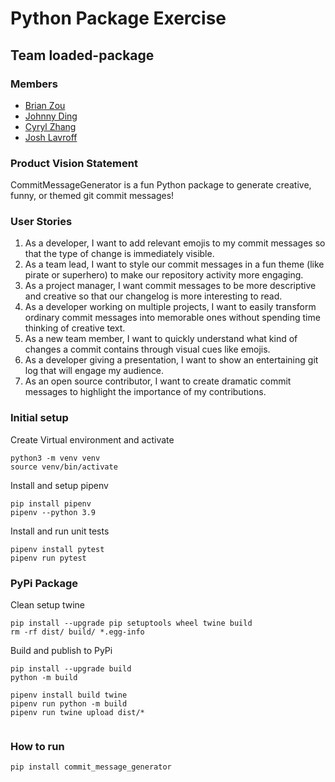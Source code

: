 # Python Package Exercise

## Team loaded-package

### Members
* [Brian Zou](https://github.com/brianzou03)
* [Johnny Ding](https://github.com/yd2960)
* [Cyryl Zhang](https://github.com/nstraightbeam)
* [Josh Lavroff](https://github.com/joshlavroff)

### Product Vision Statement

CommitMessageGenerator is a fun Python package to generate creative, funny, or themed git commit messages!

### User Stories
1. As a developer, I want to add relevant emojis to my commit messages so that the type of change is immediately visible.
2. As a team lead, I want to style our commit messages in a fun theme (like pirate or superhero) to make our repository activity more engaging.
3. As a project manager, I want commit messages to be more descriptive and creative so that our changelog is more interesting to read.
4. As a developer working on multiple projects, I want to easily transform ordinary commit messages into memorable ones without spending time thinking of creative text.
5. As a new team member, I want to quickly understand what kind of changes a commit contains through visual cues like emojis.
6. As a developer giving a presentation, I want to show an entertaining git log that will engage my audience.
7. As an open source contributor, I want to create dramatic commit messages to highlight the importance of my contributions.

### Initial setup

Create Virtual environment and activate
```
python3 -m venv venv
source venv/bin/activate
```

Install and setup pipenv
```
pip install pipenv
pipenv --python 3.9
```

Install and run unit tests
```
pipenv install pytest
pipenv run pytest
```

### PyPi Package

Clean setup twine

```
pip install --upgrade pip setuptools wheel twine build
rm -rf dist/ build/ *.egg-info
```

Build and publish to PyPi
```
pip install --upgrade build
python -m build

pipenv install build twine
pipenv run python -m build
pipenv run twine upload dist/*


```

### How to run
```
pip install commit_message_generator
```
